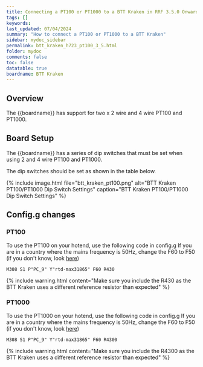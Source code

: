 ```yaml
---
title: Connecting a PT100 or PT1000 to a BTT Kraken in RRF 3.5.0 Onwards
tags: []
keywords: 
last_updated: 07/04/2024
summary: "How to connect a PT100 or PT1000 to a BTT Kraken"
sidebar: mydoc_sidebar
permalink: btt_kraken_h723_pt100_3_5.html
folder: mydoc
comments: false
toc: false
datatable: true
boardname: BTT Kraken
---
```


## Overview

The {{boardname}} has support for two x 2 wire and 4 wire PT100 and PT1000.  

## Board Setup

The {{boardname}} has a series of dip switches that must be set when using 2 and 4 wire PT100 and PT1000.  

The dip switches should be set as shown in the table below.  

{% include image.html file="btt_kraken_pt100.png" alt="BTT Kraken PT100/PT1000 Dip Switch Settings" caption="BTT Kraken PT100/PT1000 Dip Switch Settings" %}  

## Config.g changes

### PT100

To use the PT100 on your hotend, use the following code in config.g
If you are in a country where the mains frequency is 50Hz, change the F60 to F50 (if you don't know, look [here](https://www.oaktreeproducts.com/img/product/description/List%20of%20Worldwide%20AC%20Voltages.pdf))

```text
M308 S1 P"PC_9" Y"rtd-max31865" F60 R430
```

{% include warning.html content="Make sure you include the R430 as the BTT Kraken uses a different reference resistor than expected" %}

### PT1000

To use the PT1000 on your hotend, use the following code in config.g
If you are in a country where the mains frequency is 50Hz, change the F60 to F50 (if you don't know, look [here](https://www.oaktreeproducts.com/img/product/description/List%20of%20Worldwide%20AC%20Voltages.pdf))

```text
M308 S1 P"PC_9" Y"rtd-max31865" F60 R4300
```

{% include warning.html content="Make sure you include the R4300 as the BTT Kraken uses a different reference resistor than expected" %}
